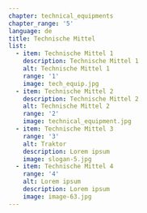 ```yaml
---
chapter: technical_equipments
chapter_range: '5'
language: de
title: Technische Mittel
list:
  - item: Technische Mittel 1
    description: Technische Mittel 1
    alt: Technische Mittel 1
    range: '1'
    image: tech_equip.jpg
  - item: Technische Mittel 2
    description: Technische Mittel 2
    alt: Technische Mittel 2
    range: '2'
    image: technical_equipment.jpg
  - item: Technische Mittel 3
    range: '3'
    alt: Traktor
    description: Lorem ipsum
    image: slogan-5.jpg
  - item: Technische Mittel 4
    range: '4'
    alt: Lorem ipsum
    description: Lorem ipsum
    image: image-63.jpg
---
```

